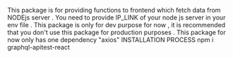 This package is for providing functions to frontend which fetch data from NODEjs server . 
You need to provide IP_LINK of your node js server in your env file .
This package is only for dev purpose for now , it is recommended that you don't use this package for production purposes .
This package for now only has one dependency "axios"
INSTALLATION PROCESS 
npm i graphql-apitest-react